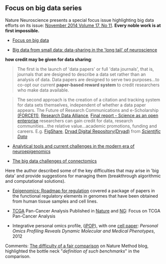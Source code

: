 ## Focus on big data series

Nature Neuroscience presents a special focus issue highlighting big data efforts on its issue: 
[November 2014 Volume 17, No 11](http://www.nature.com/neuro/focus/bigdata/index.html#rv). **Every noble work is at first impossible.**

+  [Focus on big data](http://www.nature.com/neuro/journal/v17/n11/full/nn.3856.html)

+  [Big data from small data: data-sharing in the 'long tail' of neuroscience](http://www.nature.com/neuro/journal/v17/n11/full/nn.3838.html#ref48)

**how credit may be given for data sharing**:

>The first is the launch of 'data papers' or full 'data journals', that is, journals that are designed to describe a data set rather than an analysis of data. 
Data papers are designed to serve two purposes...to co-opt our current **paper-based reward system** to credit researchers who make data available. 
 

>The second approach is the creation of a citation and tracking system for data sets themselves, independent of whether a data paper appears. 
The Future of Research Communications and e-Scholarship [(FORCE11)](https://www.force11.org/datacitation), 
[Research Data Alliance](https://rd-alliance.org/group/data-citation-wg.html), 
[Final report - Science as an open enterprise](https://royalsociety.org/policy/projects/science-public-enterprise/Report/)
researchers can gain credit for data, research communities...the relative value...academic promotions, funding and careers. E.g. [FigShare](http://figshare.com/), [Dryad Digital Repository(Dryad)](http://datadryad.org/pages/organization) from [*Scientific Data*](http://www.nature.com/sdata/about/supported-by)

+  [Analytical tools and current challenges in the modern era of neuroepigenomics](http://www.nature.com/neuro/journal/v17/n11/full/nn.3816.html)

+  [The big data challenges of connectomics](http://www.nature.com/neuro/journal/v17/n11/full/nn.3837.html)
 
 Here the author described some of the key difficulties that may arise in 'big data' and provide suggestions for managing them (breakthrough algorithmic and computational solutions).

+ [Epigenomics: Roadmap for regulation](http://www.nature.com/nature/journal/v518/n7539/full/518314a.html) covered a package of papers in the functional regulatory elements in genomes that have been obtained from human tissue samples and cell lines.

+ [TCGA](http://cancergenome.nih.gov/newsevents/newsannouncements/PanCancer_Analysis_in_Nature) Pan-Cancer Analysis Published in [Nature](http://www.nature.com/tcga/) and [NG](http://www.nature.com/ng/focus/tcga/index.html): Focus on TCGA Pan-Cancer Analysis
+ Integrative personal omics profile, ([iPOP](http://snyderome.stanford.edu/)), with one [cell paper](http://www.sciencedirect.com/science/article/pii/S0092867412001663): *Personal Omics Profiling Reveals Dynamic Molecular and Medical Phenotypes*, 2012

Comments:
[The difficulty of a fair comparison](http://www.nature.com/nmeth/journal/v12/n4/full/nmeth.3359.html) on Nature Method blog, highlighted the bottle neck "*definition of such benchmarks*" in the comparison.
